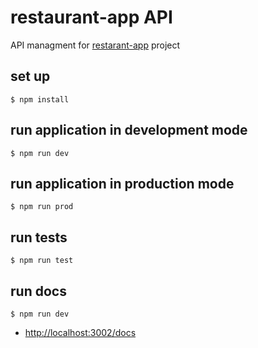 # restaurant-app API

API managment for [restarant-app](https://github.com/mtw-programmer/restaurant-app) project

## set up

```
$ npm install
```

## run application in development mode

```
$ npm run dev
```

## run application in production mode

```
$ npm run prod
```

## run tests

```
$ npm run test
```

## run docs
```
$ npm run dev
```
* [http://localhost:3002/docs](http://localhost:3002/docs)
